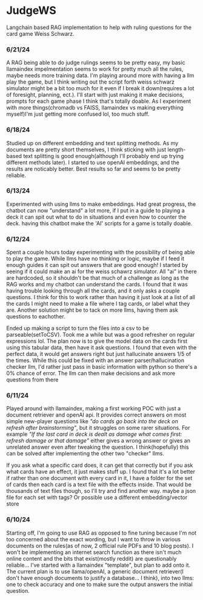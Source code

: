 # JudgeWS
Langchain based RAG implementation to help with ruling questions for the card game Weiss Schwarz. 
### 6/21/24
A RAG being able to do judge rulings seems to be pretty easy, my basic llamaindex impelmentation seems to work for pretty much all the rules, maybe needs more training data. I'm playing around more with having a llm play the game, but I think writing out the script forth weiss schwarz simulator might be a bit too much for it even if I break it down(requires a lot of foresight, planning, ect.). I'll start with just making it make decisions, prompts for each game phase I think that's totally doable. As I experiment with more things(chromadb vs FAISS, llamaindex vs making everything myself)I'm just getting more confused lol, too much stuff. 
### 6/18/24
Studied up on different embedding and text splitting methods. As my documents are pretty short themselves, I think sticking with just length-based text splitting is good enough(although I'll probably end up trying different methods later). I started to use openAI embeddings, and the results are noticably better. Best results so far and seems to be pretty reliable. 
### 6/13/24
Experimented with using llms to make embeddings. Had great progress, the chatbot can now "understand" a lot more, if I put in a guide to playing a deck it can spit out what to do in situations and even how to counter the deck. having this chatbot make the 'AI' scripts for a game is totally doable.
### 6/12/24
Spent a couple hours today experimenting with the possibility of being able to play the game. While llms have no thinking or logic, maybe if I feed it enough guides it can spit out answers that are good enough! I started by seeing if it could make an ai for the weiss schawrz simulator. All "ai" in there are hardcoded, so it shouldn't be that much of a challenge as long as the RAG works and my chatbot can understand the cards. I found that it was having trouble looking through all the cards, and it only asks a couple questions. I think for this to work rather than having it just look at a list of all the cards I might need to make a file where I tag cards, or label what they are. Another solution might be to tack on more llms, having them ask questions to eachother. 

Ended up making a script to turn the files into a csv to be parseable(setToCSV). Took me a while but was a good refresher on regular expressions lol. The plan now is to give the model data on the cards first using this tabular data, then have it ask questions. I found that even with the perfect data, it would get answers right but just hallucinate answers 1/5 of the times. While this could be fixed with an answer parser/hallucination checker llm, I'd rather just pass in basic information with python so there's a 0% chance of error. The llm can then make decisions and ask more questions from there
### 6/11/24
Played around with llamaindex, making a first working POC with just a document retriever and openAI api. It provides correct answers on most simple new-player questions like *"do cards go back into the deck on refresh after brainstorming"*, but it struggles on some rarer situations. For example *"If the last card in deck is dealt as damage what comes first: refresh damage or that damage"* either gives a wrong answer or gives an unrelated answer even after tweaking the question. I think(hopefully) this can be solved after implementing the other two "checker" llms.

If you ask what a specific card does, it can get that correctly but if you ask what cards have an effect, it just makes stuff up. I found that it's a lot better if rather than one document with every card in it, I have a folder for the set of cards then each card is a text file with the effects inside. That would be thousands of text files though, so I'll try and find another way. maybe a json file for each set with tags? Or possible use a different embedding/vector store
###  6/10/24
Starting off, I'm going to use RAG as opposed to fine tuning because I'm not too concerned about the exact wording, but I want to throw in various documents on the rules(as of now, 2 official rule PDFs and 10 blog posts). I won't be implementing an internet search function as there isn't much online content and the bits that exist(mostly reddit) are questionably reliable... I've started with a llamaindex "template", but plan to add onto it. The current plan is to use llama/openAI, a generic document retriever(I don't have enough documents to justify a database... I think), into two llms: one to check accuracy and one to make sure the output answers the initial question.
